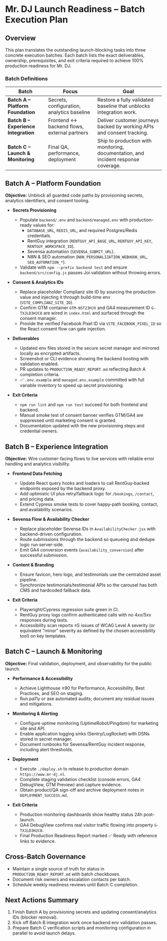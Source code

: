# Mr. DJ Launch Readiness – Batch Execution Plan

## Overview
This plan translates the outstanding launch-blocking tasks into three concrete execution batches. Each batch lists the exact deliverables, ownership, prerequisites, and exit criteria required to achieve 100% production readiness for Mr. DJ.

### Batch Definitions
| Batch | Focus | Goal |
| --- | --- | --- |
| **Batch A – Platform Foundation** | Secrets, configuration, analytics baseline | Restore a fully validated baseline that unblocks integration work.
| **Batch B – Experience Integration** | Frontend ↔ backend flows, external partners | Deliver customer journeys backed by working APIs and consent tracking.
| **Batch C – Launch & Monitoring** | Final QA, performance, deployment | Ship to production with monitoring, documentation, and incident response coverage.

## Batch A – Platform Foundation
**Objective:** Unblock all guarded code paths by provisioning secrets, analytics identifiers, and consent tooling.

- **Secrets Provisioning**
  - Populate `backend/.env` and `backend/managed.env` with production-ready values for:
    - `DATABASE_URL`, `REDIS_URL`, and required Postgres/Redis credentials.
    - RentGuy integration (`RENTGUY_API_BASE_URL`, `RENTGUY_API_KEY`, `RENTGUY_WORKSPACE_ID`).
    - Sevensa automation (`SEVENSA_SUBMIT_URL`).
    - N8N & SEO automation (`N8N_PERSONALIZATION_WEBHOOK_URL`, `SEO_AUTOMATION_*`).
  - Validate with `npm --prefix backend test` and ensure `backend/src/config.js` passes Joi validation without throwing errors.

- **Consent & Analytics IDs**
  - Replace placeholder Complianz site ID by sourcing the production value and injecting it through build-time env (`VITE_COMPLIANZ_SITE_ID`).
  - Confirm GTM container `GTM-NST23HJX` and GA4 measurement ID `G-TXJLD3H2C8` are wired in `index.html` and surfaced through the consent manager.
  - Provide the verified Facebook Pixel ID via `VITE_FACEBOOK_PIXEL_ID` so the React consent flow can gate injection.

- **Deliverables**
  - Updated env files stored in the secure secret manager and mirrored locally as encrypted artifacts.
  - Screenshot or CLI evidence showing the backend booting with validation enabled.
  - PR updates to `PRODUCTION_READY_REPORT.md` reflecting Batch A completion criteria.
  - ✅ `.env.example` and `managed.env.example` committed with full variable inventory to speed up secret provisioning.

- **Exit Criteria**
  - `npm run lint` and `npm run test` succeed for both frontend and backend.
  - Manual smoke test of consent banner verifies GTM/GA4 are suppressed until marketing consent is granted.
  - Documentation updated with the new provisioning steps and credential owners.

## Batch B – Experience Integration
**Objective:** Wire customer-facing flows to live services with reliable error handling and analytics visibility.

- **Frontend Data Fetching**
  - Update React query hooks and loaders to call RentGuy-backed endpoints exposed by the backend proxy.
  - Add optimistic UI plus retry/fallback logic for `/bookings`, `/contact`, and pricing data.
  - Extend Cypress smoke tests to cover happy-path booking, contact, and availability scenarios.

- **Sevensa Flow & Availability Checker**
  - Replace placeholder Sevensa IDs in `AvailabilityChecker.jsx` with backend-driven configuration.
  - Route submissions through the backend so queueing and dedupe logic run server-side.
  - Emit GA4 conversion events (`availability_conversion`) after successful submission.

- **Content & Branding**
  - Ensure favicon, hero logo, and testimonials use the centralized asset pipeline.
  - Synchronize testimonials/testimonial APIs so the carousel has both CMS and hardcoded fallback data.

- **Exit Criteria**
  - Playwright/Cypress regression suite green in CI.
  - RentGuy proxy logs confirm authenticated calls with no 4xx/5xx responses during tests.
  - Accessibility scan reports ≤5 issues of WCAG Level A severity (or equivalent "minor" severity as defined by the chosen accessibility tool) on key templates.

## Batch C – Launch & Monitoring
**Objective:** Final validation, deployment, and observability for the public launch.

- **Performance & Accessibility**
  - Achieve Lighthouse ≥90 for Performance, Accessibility, Best Practices, and SEO on staging.
  - Run pa11y or axe automated audits; document any residual issues and mitigations.

- **Monitoring & Alerting**
  - Configure uptime monitoring (UptimeRobot/Pingdom) for marketing site and API.
  - Enable application logging sinks (Sentry/LogRocket) with DSNs stored in secret manager.
  - Document runbooks for Sevensa/RentGuy incident response, including alert thresholds.

- **Deployment**
  - Execute `./deploy.sh` to release to production domain `https://www.mr-dj.nl`.
  - Complete staging validation checklist (console errors, GA4 DebugView, GTM Preview) and capture evidence.
  - Obtain product/QA sign-off and archive deployment notes in `DEPLOYMENT_SUCCESS.md`.

- **Exit Criteria**
  - Production monitoring dashboards show healthy status 24h post-launch.
  - GA4 DebugView confirms real visitor traffic flowing into property `G-TXJLD3H2C8`.
  - Final Production Readiness Report marked ✅ Ready with reference links to evidence.

## Cross-Batch Governance
- Maintain a single source of truth for status in `PRODUCTION_READY_REPORT.md` with batch checkboxes.
- Document risk owners and escalation contacts per batch.
- Schedule weekly readiness reviews until Batch C completion.

## Next Actions Summary
1. Finish Batch A by provisioning secrets and updating consent/analytics IDs (blocker removal).
2. Kick off Batch B integration work once backend env validation passes.
3. Prepare Batch C verification scripts and monitoring configuration in parallel to avoid launch delays.

